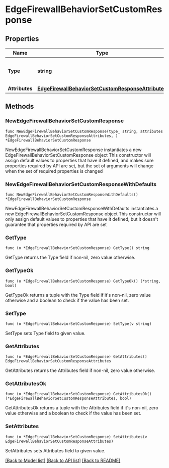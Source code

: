 # EdgeFirewallBehaviorSetCustomResponse

## Properties

Name | Type | Description | Notes
------------ | ------------- | ------------- | -------------
**Type** | **string** | * &#x60;set_custom_response&#x60; - set_custom_response | 
**Attributes** | [**EdgeFirewallBehaviorSetCustomResponseAttributes**](EdgeFirewallBehaviorSetCustomResponseAttributes.md) |  | 

## Methods

### NewEdgeFirewallBehaviorSetCustomResponse

`func NewEdgeFirewallBehaviorSetCustomResponse(type_ string, attributes EdgeFirewallBehaviorSetCustomResponseAttributes, ) *EdgeFirewallBehaviorSetCustomResponse`

NewEdgeFirewallBehaviorSetCustomResponse instantiates a new EdgeFirewallBehaviorSetCustomResponse object
This constructor will assign default values to properties that have it defined,
and makes sure properties required by API are set, but the set of arguments
will change when the set of required properties is changed

### NewEdgeFirewallBehaviorSetCustomResponseWithDefaults

`func NewEdgeFirewallBehaviorSetCustomResponseWithDefaults() *EdgeFirewallBehaviorSetCustomResponse`

NewEdgeFirewallBehaviorSetCustomResponseWithDefaults instantiates a new EdgeFirewallBehaviorSetCustomResponse object
This constructor will only assign default values to properties that have it defined,
but it doesn't guarantee that properties required by API are set

### GetType

`func (o *EdgeFirewallBehaviorSetCustomResponse) GetType() string`

GetType returns the Type field if non-nil, zero value otherwise.

### GetTypeOk

`func (o *EdgeFirewallBehaviorSetCustomResponse) GetTypeOk() (*string, bool)`

GetTypeOk returns a tuple with the Type field if it's non-nil, zero value otherwise
and a boolean to check if the value has been set.

### SetType

`func (o *EdgeFirewallBehaviorSetCustomResponse) SetType(v string)`

SetType sets Type field to given value.


### GetAttributes

`func (o *EdgeFirewallBehaviorSetCustomResponse) GetAttributes() EdgeFirewallBehaviorSetCustomResponseAttributes`

GetAttributes returns the Attributes field if non-nil, zero value otherwise.

### GetAttributesOk

`func (o *EdgeFirewallBehaviorSetCustomResponse) GetAttributesOk() (*EdgeFirewallBehaviorSetCustomResponseAttributes, bool)`

GetAttributesOk returns a tuple with the Attributes field if it's non-nil, zero value otherwise
and a boolean to check if the value has been set.

### SetAttributes

`func (o *EdgeFirewallBehaviorSetCustomResponse) SetAttributes(v EdgeFirewallBehaviorSetCustomResponseAttributes)`

SetAttributes sets Attributes field to given value.



[[Back to Model list]](../README.md#documentation-for-models) [[Back to API list]](../README.md#documentation-for-api-endpoints) [[Back to README]](../README.md)


